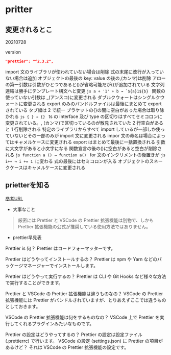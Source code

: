 # pritter

## 変更されるとこ

20210728

version

```json
"prettier": "^2.3.2",
```

import 文のライブラリが使われていない場合は削除
式の末尾に改行が入っていない場合は追加
オブジェクトの最後の key: value の後の,(カンマ)は削除
アローの第一引数は引数がひとつであると()が省略可能だが()が追加されている
文字列連結は勝手にテンプレート構文へと変更 `` js a + '1' + b → `${a}1${b}  ``
関数の使っていない引数は \_(アンスコ)に変更される
ダブルクウォートはシングルクウォートに変更される
export のみのバンドルファイルは最後にまとめて export されている
タブ幅は 2 で統一
ブラケットの{}の間に空白があった場合は取り除かれる `js { } → {} `
ts の interface 及び type の区切りはすべてセミコロンに変更されている。, (カンマ)で区切っているのが散見されていた
2 行空白があると 1 行削除される
特定のライブラリからすべて import しているが一部しか使っていないとその一部のみが import 文に変更される
impor 文の命名は場合によってはキャメルケースに変更される
export はまとめて最後に一括置換される
引数に大文字があると小文字になる
関数宣言の後の()に空白があると空白が削除される `js function a () → function a() `
for 文のインクリメントの後置きが `js i++ → i += 1 `に変わる
式の最後にはセミコロンが入る
オブジェクトのスネークケースはキャメルケースに変更される

## prietterを知る

[参考URL](https://ai-can-fly.hateblo.jp/entry/prettier-usage)

- 大事なこと
>厳密には Prettier と VSCode の Prettier 拡張機能は別物で、しかも Prettier 拡張機能の公式が推奨している使用方法ではありません。

- prettier早見表

Prettier is 何？
Prettier はコードフォーマッターです。

Prettier はどうやってインストールするの？
Prettier は npm や Yarn などのパッケージマネージャーでインストールします。

Prettier はどうやって実行するの？
Prettier は CLI や Git Hooks など様々な方法で実行することができます。

Prettier と VSCode の Prettier 拡張機能は違うものなの？
VSCode の Prettier 拡張機能には Prettier がバンドルされていますが、とりあえずここでは違うものとしておきます。

VSCode の Prettier 拡張機能は何をするものなの？
VSCode 上で Prettier を実行してくれるプラグインみたいなものです。

Prettier の設定はどうやってするの？
Prettier の設定は設定ファイル (.prettierrc) で行います。
VSCode の設定 (settings.json) に Prettier の項目があるけど？
それは VSCode の Prettier 拡張機能の設定です。
